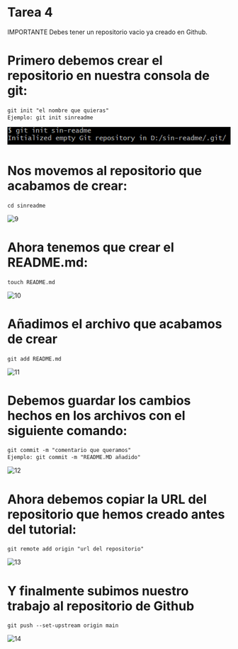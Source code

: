 # Tarea 4

IMPORTANTE
Debes tener un repositorio vacio ya creado en Github.

 # Primero debemos crear el repositorio en nuestra consola de git:
      
    git init "el nombre que quieras"
    Ejemplo: git init sinreadme
![8](https://github.com/hectorherediavidal/ejemplo-sin-readme/blob/main/img/8.PNG "")

# Nos movemos al repositorio que acabamos de crear:
    cd sinreadme
![9](https://github.com/hectorherediavidal/ejemplo-sin-readme/blob/main/img/9.PNG.jpg "")

# Ahora tenemos que crear el README.md:
    touch README.md
![10](https://github.com/hectorherediavidal/ejemplo-sin-readme/blob/main/img/10.PNG.jpg "")

# Añadimos el archivo que acabamos de crear
    git add README.md
![11](https://github.com/hectorherediavidal/ejemplo-sin-readme/blob/main/img/11.PNG.jpg "")

# Debemos guardar los cambios hechos en los archivos con el siguiente comando:
    git commit -m "comentario que queramos"
    Ejemplo: git commit -m "README.MD añadido"
![12](https://github.com/hectorherediavidal/ejemplo-sin-readme/blob/main/img/12.PNG.jpg "")

# Ahora debemos copiar la URL del repositorio que hemos creado antes del tutorial:
    git remote add origin "url del repositorio"
![13](https://github.com/hectorherediavidal/ejemplo-sin-readme/blob/main/img/13.PNG.jpg "")

# Y finalmente subimos nuestro trabajo al repositorio de Github
    git push --set-upstream origin main
![14](https://github.com/hectorherediavidal/ejemplo-sin-readme/blob/main/img/14.PNG.jpg "")
